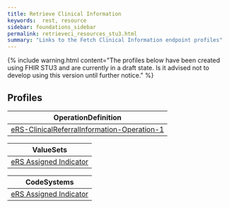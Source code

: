 ```yaml
---
title: Retrieve Clinical Information
keywords:  rest, resource
sidebar: foundations_sidebar
permalink: retrieveci_resources_stu3.html
summary: "Links to the Fetch Clinical Information endpoint profiles"
---
```


{% include warning.html content="The profiles below have been created using FHIR STU3 and are currently in a draft state. Is it advised not to develop 
using this version until further notice." %}

## Profiles ##

|OperationDefinition| 
|-------|
|[eRS-ClinicalReferralInformation-Operation-1](https://fhir.nhs.uk/STU3/OperationDefinition/eRS-ClinicalReferralInformation-Operation-1) | 

|ValueSets|
|-------------|
|[eRS Assigned Indicator](https://fhir.nhs.uk/STU3/ValueSet/eRS-AssignedIndicator-1)|

|CodeSystems|
|-------------|
|[eRS Assigned Indicator](https://fhir.nhs.uk/STU3/CodeSystem/eRS-AssignedIndicator-1)|